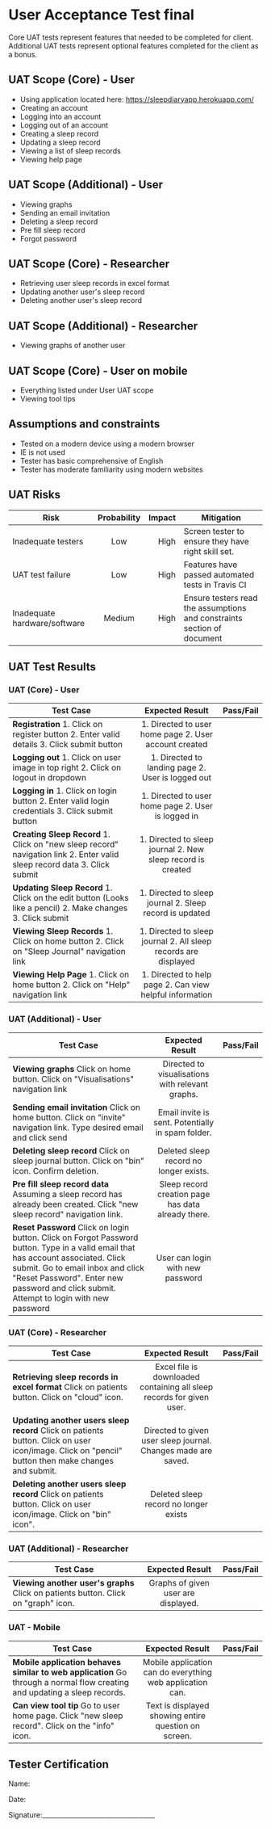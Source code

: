 # User Acceptance Test final

Core UAT tests represent features that needed to be completed for client. Additional UAT tests represent optional features completed for the client as a bonus.

## UAT Scope (Core) - User
* Using application located here: https://sleepdiaryapp.herokuapp.com/
* Creating an account
* Logging into an account
* Logging out of an account
* Creating a sleep record
* Updating a sleep record
* Viewing a list of sleep records
* Viewing help page

## UAT Scope (Additional) - User
* Viewing graphs
* Sending an email invitation
* Deleting a sleep record
* Pre fill sleep record 
* Forgot password

## UAT Scope (Core) - Researcher
* Retrieving user sleep records in excel format
* Updating another user's sleep record
* Deleting another user's sleep record

## UAT Scope (Additional) - Researcher
* Viewing graphs of another user

## UAT Scope (Core) - User on mobile
* Everything listed under User UAT scope
* Viewing tool tips

## Assumptions and constraints
* Tested on a modern device using a modern browser
* IE is not used 
* Tester has basic comprehensive of English
* Tester has moderate familiarity using modern websites

## UAT Risks
| Risk                         | Probability | Impact | Mitigation                                                              |
|------------------------------|:-----------:|-------:|-------------------------------------------------------------------------|
| Inadequate testers           |     Low     |   High | Screen tester to ensure they have right skill set.                      |
| UAT test failure             |     Low     |   High | Features have passed automated tests in Travis CI                       |
| Inadequate hardware/software |    Medium   |   High | Ensure testers read the assumptions and constraints section of document |

## UAT Test Results
### UAT (Core) - User
| Test Case                                                                                                             |                         Expected Result                         | Pass/Fail |
|-----------------------------------------------------------------------------------------------------------------------|:---------------------------------------------------------------:|----------:|
| **Registration**  1. Click on register button  2. Enter valid details  3. Click submit button                            |      1. Directed to user home page  2. User account created     |           |
| **Logging out** 1. Click on user image in top right 2. Click on logout in dropdown                                        |        1. Directed to landing page 2. User is logged out        |           |
| **Logging in**  1. Click on login button  2. Enter valid login credentials  3. Click submit button                        |       1. Directed to user home page  2. User is logged in       |           |
| **Creating Sleep Record** 1. Click on "new sleep record" navigation link 2. Enter valid sleep record data 3. Click submit | 1. Directed to sleep journal 2. New sleep record is created     |           |
| **Updating Sleep Record** 1. Click on the edit button (Looks like a pencil) 2. Make changes 3. Click submit               | 1. Directed to sleep journal 2. Sleep record is updated         |           |
| **Viewing Sleep Records** 1. Click on home button 2. Click on "Sleep Journal" navigation link                             | 1. Directed to sleep journal 2. All sleep records are displayed |           |
| **Viewing Help Page** 1. Click on home button 2. Click on "Help" navigation link                                          | 1. Directed to help page 2. Can view helpful information        |           |

### UAT (Additional) - User
| Test Case                                                                                                                  |                   Expected Result                  | Pass/Fail |
|----------------------------------------------------------------------------------------------------------------------------|:--------------------------------------------------:|----------:|
| **Viewing graphs** Click on home button. Click on "Visualisations" navigation link                                         |  Directed to visualisations with relevant graphs.  |           |
| **Sending email invitation** Click on home button. Click on "invite" navigation link. Type desired email and click send    |  Email invite is sent. Potentially in spam folder. |           |
| **Deleting sleep record** Click on sleep journal button. Click on "bin" icon. Confirm deletion.                            |        Deleted sleep record no longer exists.       |           |
| **Pre fill sleep record data** Assuming a sleep record has already been created. Click "new sleep record" navigation link. | Sleep record creation page has data already there. |           |
| **Reset Password** Click on login button. Click on Forgot Password button. Type in a valid email that has account associated. Click submit. Go to email inbox and click "Reset Password". Enter new password and click submit. Attempt to login with new password | User can login with new password |  |

### UAT (Core) - Researcher
| Test Case                                                                                                                                          |                            Expected Result                            | Pass/Fail |
|----------------------------------------------------------------------------------------------------------------------------------------------------|:---------------------------------------------------------------------:|----------:|
| **Retrieving sleep records in excel format** Click on patients button. Click on "cloud" icon.                                                      | Excel file is downloaded containing all sleep records for given user. |           |
| **Updating another users sleep record** Click on patients button. Click on user icon/image. Click on "pencil" button then make changes and submit. |     Directed to given user sleep journal. Changes made are saved.     |           |
| **Deleting another users sleep record** Click on patients button. Click on user icon/image. Click on "bin" icon".                                  |                 Deleted sleep record no longer exists                 |           |

### UAT (Additional) - Researcher
| Test Case                                                                          |           Expected Result           | Pass/Fail |
|------------------------------------------------------------------------------------|:-----------------------------------:|----------:|
| **Viewing another user's graphs** Click on patients button. Click on "graph" icon. | Graphs of given user are displayed. |           |

### UAT - Mobile
| Test Case                                                                                                                 |                      Expected Result                      | Pass/Fail |
|---------------------------------------------------------------------------------------------------------------------------|:---------------------------------------------------------:|----------:|
| **Mobile application behaves similar to web application** Go through a normal flow creating and updating a sleep records. | Mobile application can do everything web application can. |           |
| **Can view tool tip** Go to user home page. Click "new sleep record". Click on the "info" icon.                           | Text is displayed showing entire question on screen.      |           |

## Tester Certification

Name: 

Date:

Signature:___________________________________